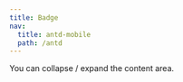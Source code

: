 ```yaml
---
title: Badge
nav:
  title: antd-mobile
  path: /antd
---
```


You can collapse / expand the content area.

<code src="./demo/basic.tsx" />

<API/>